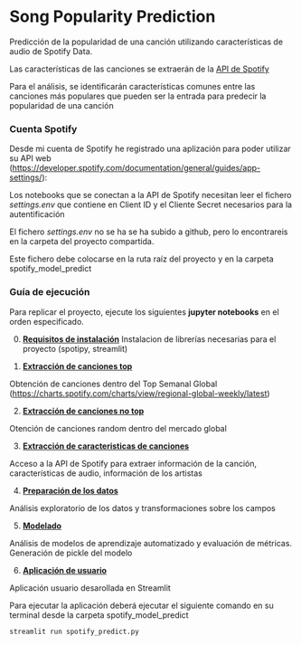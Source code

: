 # Song Popularity Prediction

Predicción de la popularidad de una canción utilizando características de audio de Spotify Data.

Las características de las canciones se extraerán de la [API de Spotify](https://developer.spotify.com/documentation/web-api/)

Para el análisis, se identificarán características comunes entre las canciones más populares que pueden ser la entrada para predecir la popularidad de una canción


### Cuenta  Spotify

Desde mi cuenta de Spotify he registrado una aplización para poder utilizar su API web (https://developer.spotify.com/documentation/general/guides/app-settings/):

Los notebooks que se conectan a la API de Spotify necesitan leer el fichero *settings.env* que contiene en Client ID y el Cliente Secret necesarios para la autentificación

El fichero *settings.env* no se ha se ha subido a github, pero lo encontrareis en la carpeta del proyecto compartida. 

Este fichero debe colocarse en la ruta raíz del proyecto y en la carpeta spotify_model_predict


### Guía de ejecución

Para replicar el proyecto, ejecute los siguientes **jupyter notebooks** en el orden especificado.

0. **[Requisitos de instalación](https://github.com/cynurbal/song_popularity_prediction/blob/main/0-instalar.ipynb)**
Instalacion de librerías necesarias para el proyecto (spotipy, streamlit)

1. **[Extracción de canciones top](https://github.com/cynurbal/song_popularity_prediction/blob/main/1-extract_top_song_spotify.ipynb)**

Obtención de canciones dentro del Top Semanal Global (https://charts.spotify.com/charts/view/regional-global-weekly/latest)

2. **[Extracción de canciones no top](https://github.com/cynurbal/song_popularity_prediction/blob/main/2-extract_no_top_song_spotify.ipynb)**

Otención de canciones random dentro del mercado global

3. **[Extracción de caracteristicas de canciones](https://github.com/cynurbal/song_popularity_prediction/blob/main/3-extract_features_song_spotify.ipynb)**

Acceso a la API de Spotify para extraer información de la canción, características de audio, información de los artistas

4. **[Preparación de los datos](https://github.com/cynurbal/song_popularity_prediction/blob/main/4-featuring_engineering.ipynb)**

Análisis exploratorio de los datos y transformaciones sobre los campos

5. **[Modelado](https://github.com/cynurbal/song_popularity_prediction/blob/main/5-modeling.ipynb)**

Análisis de modelos de aprendizaje automatizado y evaluación de métricas. Generación de pickle del modelo

6. **[Aplicación de usuario](https://github.com/cynurbal/song_popularity_prediction/blob/main/spotify_model_predict/spotify_predict.py)**

Aplicación usuario desarollada en Streamlit

Para ejecutar la aplicación deberá ejecutar el siguiente comando en su terminal desde la carpeta spotify_model_predict

```
streamlit run spotify_predict.py
```